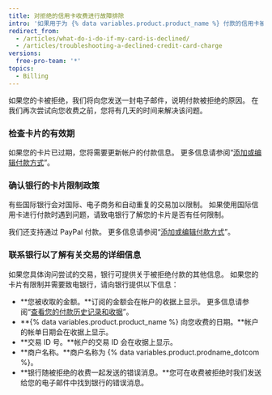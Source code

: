 ```yaml
---
title: 对拒绝的信用卡收费进行故障排除
intro: '如果用于为 {% data variables.product.product_name %} 付款的信用卡被拒绝，您可以采取几个步骤来确保您的付款通过，并且您不会被锁定在帐户之外。'
redirect_from:
  - /articles/what-do-i-do-if-my-card-is-declined/
  - /articles/troubleshooting-a-declined-credit-card-charge
versions:
  free-pro-team: '*'
topics:
  - Billing
---
```


如果您的卡被拒绝，我们将向您发送一封电子邮件，说明付款被拒绝的原因。 在我们再次尝试向您收费之前，您将有几天的时间来解决该问题。

### 检查卡片的有效期

如果您的卡片已过期，您将需要更新帐户的付款信息。 更多信息请参阅“[添加或编辑付款方式](/articles/adding-or-editing-a-payment-method)”。

### 确认银行的卡片限制政策

有些国际银行会对国际、电子商务和自动重复的交易加以限制。 如果使用国际信用卡进行付款时遇到问题，请致电银行了解您的卡片是否有任何限制。

我们还支持通过 PayPal 付款。 更多信息请参阅“[添加或编辑付款方式](/articles/adding-or-editing-a-payment-method)”。

### 联系银行以了解有关交易的详细信息

如果您具体询问尝试的交易，银行可提供关于被拒绝付款的其他信息。 如果您的卡片有限制并需要致电银行，请向银行提供以下信息：

- **您被收取的金额。**订阅的金额会在帐户的收据上显示。 更多信息请参阅“[查看您的付款历史记录和收据](/articles/viewing-your-payment-history-and-receipts)”。
- **{% data variables.product.product_name %} 向您收费的日期。**帐户的帐单日期会在收据上显示。
- **交易 ID 号。**帐户的交易 ID 会在收据上显示。
- **商户名称。**商户名称为 {% data variables.product.prodname_dotcom %}。
- **银行随被拒绝的收费一起发送的错误消息。**您可在收费被拒绝时我们发送给您的电子邮件中找到银行的错误消息。
